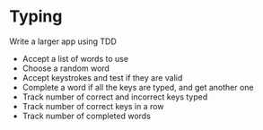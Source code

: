 # Typing #

Write a larger app using TDD

- Accept a list of words to use
- Choose a random word
- Accept keystrokes and test if they are valid
- Complete a word if all the keys are typed, and get another one
- Track number of correct and incorrect keys typed
- Track number of correct keys in a row
- Track number of completed words
